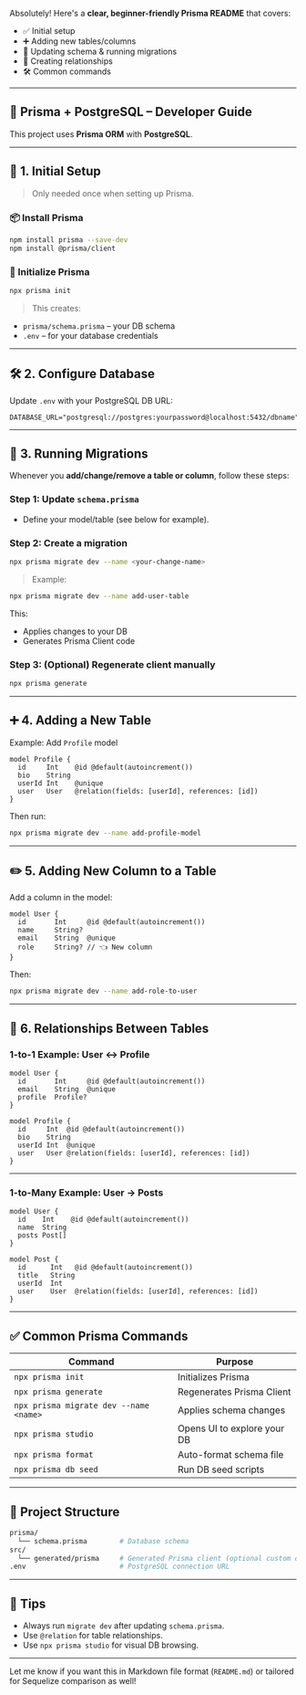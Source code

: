 Absolutely! Here's a **clear, beginner-friendly Prisma README** that covers:

* ✅ Initial setup
* ➕ Adding new tables/columns
* 🔁 Updating schema & running migrations
* 🔗 Creating relationships
* 🛠 Common commands

---

## 📘 Prisma + PostgreSQL – Developer Guide

This project uses **Prisma ORM** with **PostgreSQL**.

---

## 🏁 1. Initial Setup

> Only needed once when setting up Prisma.

### 📦 Install Prisma

```bash
npm install prisma --save-dev
npm install @prisma/client
```

### 🔧 Initialize Prisma

```bash
npx prisma init
```

> This creates:

* `prisma/schema.prisma` – your DB schema
* `.env` – for your database credentials

---

## 🛠 2. Configure Database

Update `.env` with your PostgreSQL DB URL:

```env
DATABASE_URL="postgresql://postgres:yourpassword@localhost:5432/dbname"
```

---

## 🔁 3. Running Migrations

Whenever you **add/change/remove a table or column**, follow these steps:

### Step 1: Update `schema.prisma`

* Define your model/table (see below for example).

### Step 2: Create a migration

```bash
npx prisma migrate dev --name <your-change-name>
```

> Example:

```bash
npx prisma migrate dev --name add-user-table
```

This:

* Applies changes to your DB
* Generates Prisma Client code

### Step 3: (Optional) Regenerate client manually

```bash
npx prisma generate
```

---

## ➕ 4. Adding a New Table

Example: Add `Profile` model

```prisma
model Profile {
  id     Int    @id @default(autoincrement())
  bio    String
  userId Int    @unique
  user   User   @relation(fields: [userId], references: [id])
}
```

Then run:

```bash
npx prisma migrate dev --name add-profile-model
```

---

## ✏️ 5. Adding New Column to a Table

Add a column in the model:

```prisma
model User {
  id       Int     @id @default(autoincrement())
  name     String?
  email    String  @unique
  role     String? // 👈 New column
}
```

Then:

```bash
npx prisma migrate dev --name add-role-to-user
```

---

## 🔗 6. Relationships Between Tables

### 1-to-1 Example: User ↔ Profile

```prisma
model User {
  id       Int     @id @default(autoincrement())
  email    String  @unique
  profile  Profile?
}

model Profile {
  id     Int  @id @default(autoincrement())
  bio    String
  userId Int  @unique
  user   User @relation(fields: [userId], references: [id])
}
```

---

### 1-to-Many Example: User → Posts

```prisma
model User {
  id    Int    @id @default(autoincrement())
  name  String
  posts Post[]
}

model Post {
  id      Int   @id @default(autoincrement())
  title   String
  userId  Int
  user    User  @relation(fields: [userId], references: [id])
}
```

---

## ✅ Common Prisma Commands

| Command                                | Purpose                     |
| -------------------------------------- | --------------------------- |
| `npx prisma init`                      | Initializes Prisma          |
| `npx prisma generate`                  | Regenerates Prisma Client   |
| `npx prisma migrate dev --name <name>` | Applies schema changes      |
| `npx prisma studio`                    | Opens UI to explore your DB |
| `npx prisma format`                    | Auto-format schema file     |
| `npx prisma db seed`                   | Run DB seed scripts         |

---

## 📂 Project Structure

```bash
prisma/
  └── schema.prisma        # Database schema
src/
  └── generated/prisma     # Generated Prisma client (optional custom output)
.env                       # PostgreSQL connection URL
```

---

## 🧠 Tips

* Always run `migrate dev` after updating `schema.prisma`.
* Use `@relation` for table relationships.
* Use `npx prisma studio` for visual DB browsing.

---

Let me know if you want this in Markdown file format (`README.md`) or tailored for Sequelize comparison as well!
